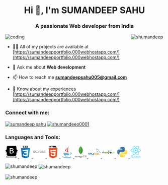 <h1 align="center">Hi 👋, I'm SUMANDEEP SAHU</h1>
<h3 align="center">A passionate Web developer from India</h3>
<img aling="right" alt="coding" width="400" src="https://user-images.githubusercontent.com/55389276/140866485-8fb1c876-9a8f-4d6a-98dc-08c4981eaf70.gif"
<p align="left"> <img src="https://komarev.com/ghpvc/?username=shumandeep&label=Profile%20views&color=0e75b6&style=flat" alt="shumandeep" /> </p>

- 👨‍💻 All of my projects are available at [https://sumandeepportfolio.000webhostapp.com/](https://sumandeepportfolio.000webhostapp.com/)

- 💬 Ask me about **Web development**

- 📫 How to reach me **sumandeepsahu005@gmail.com**

- 📄 Know about my experiences [https://sumandeepportfolio.000webhostapp.com/](https://sumandeepportfolio.000webhostapp.com/)

<h3 align="left">Connect with me:</h3>
<p align="left">
<a href="https://linkedin.com/in/sumandeep sahu" target="blank"><img align="center" src="https://raw.githubusercontent.com/rahuldkjain/github-profile-readme-generator/master/src/images/icons/Social/linked-in-alt.svg" alt="sumandeep sahu" height="30" width="40" /></a>
<a href="https://instagram.com/shumandeeo0001" target="blank"><img align="center" src="https://raw.githubusercontent.com/rahuldkjain/github-profile-readme-generator/master/src/images/icons/Social/instagram.svg" alt="shumandeeo0001" height="30" width="40" /></a>
</p>

<h3 align="left">Languages and Tools:</h3>
<p align="left"> <a href="https://getbootstrap.com" target="_blank" rel="noreferrer"> <img src="https://raw.githubusercontent.com/devicons/devicon/master/icons/bootstrap/bootstrap-plain-wordmark.svg" alt="bootstrap" width="40" height="40"/> </a> <a href="https://www.w3schools.com/css/" target="_blank" rel="noreferrer"> <img src="https://raw.githubusercontent.com/devicons/devicon/master/icons/css3/css3-original-wordmark.svg" alt="css3" width="40" height="40"/> </a> <a href="https://expressjs.com" target="_blank" rel="noreferrer"> <img src="https://raw.githubusercontent.com/devicons/devicon/master/icons/express/express-original-wordmark.svg" alt="express" width="40" height="40"/> </a> <a href="https://www.w3.org/html/" target="_blank" rel="noreferrer"> <img src="https://raw.githubusercontent.com/devicons/devicon/master/icons/html5/html5-original-wordmark.svg" alt="html5" width="40" height="40"/> </a> <a href="https://www.java.com" target="_blank" rel="noreferrer"> <img src="https://raw.githubusercontent.com/devicons/devicon/master/icons/java/java-original.svg" alt="java" width="40" height="40"/> </a> <a href="https://www.mongodb.com/" target="_blank" rel="noreferrer"> <img src="https://raw.githubusercontent.com/devicons/devicon/master/icons/mongodb/mongodb-original-wordmark.svg" alt="mongodb" width="40" height="40"/> </a> <a href="https://www.mysql.com/" target="_blank" rel="noreferrer"> <img src="https://raw.githubusercontent.com/devicons/devicon/master/icons/mysql/mysql-original-wordmark.svg" alt="mysql" width="40" height="40"/> </a> <a href="https://nodejs.org" target="_blank" rel="noreferrer"> <img src="https://raw.githubusercontent.com/devicons/devicon/master/icons/nodejs/nodejs-original-wordmark.svg" alt="nodejs" width="40" height="40"/> </a> <a href="https://www.python.org" target="_blank" rel="noreferrer"> <img src="https://raw.githubusercontent.com/devicons/devicon/master/icons/python/python-original.svg" alt="python" width="40" height="40"/> </a> <a href="https://reactjs.org/" target="_blank" rel="noreferrer"> <img src="https://raw.githubusercontent.com/devicons/devicon/master/icons/react/react-original-wordmark.svg" alt="react" width="40" height="40"/> </a> </p>

<p><img align="left" src="https://github-readme-stats.vercel.app/api/top-langs?username=shumandeep&show_icons=true&locale=en&layout=compact" alt="shumandeep" /></p>

<p>&nbsp;<img align="center" src="https://github-readme-stats.vercel.app/api?username=shumandeep&show_icons=true&locale=en" alt="shumandeep" /></p>

<p><img align="center" src="https://github-readme-streak-stats.herokuapp.com/?user=shumandeep&" alt="shumandeep" /></p>

